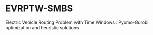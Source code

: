 # EVRPTW-SMBS
Electric Vehicle Routing Problem with Time Windows : Pyomo-Gurobi optimization and heuristic solutions
